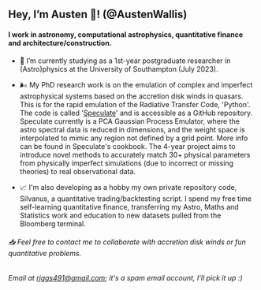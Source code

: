 ## Hey, I’m Austen 🖖! (@AustenWallis)

#### I work in astronomy, computational astrophysics, quantitative finance and architecture/construction. 

- 📖 I’m currently studying as a 1st-year postgraduate researcher in (Astro)physics at the University of Southampton (July 2023).

- 🌬️ My PhD research work is on the emulation of complex and imperfect astrophysical systems based on the accretion disk winds in quasars. This is for the rapid emulation of the Radiative Transfer Code, 'Python'. The code is called '[Speculate](https://github.com/AustenWallis/Speculate)' and is accessible as a GitHub repository. Speculate currently is a PCA Gaussian Process Emulator, where the astro spectral data is reduced in dimensions, and the weight space is interpolated to mimic any region not defined by a grid point. More info can be found in Speculate's cookbook. The 4-year project aims to introduce novel methods to accurately match 30+ physical parameters from physically imperfect simulations (due to incorrect or missing theories) to real observational data. 

- 📈 I'm also developing as a hobby my own private repository code, Silvanus, a quantitative trading/backtesting script. I spend my free time self-learning quantitative finance, transferring my Astro, Maths and Statistics work and education to new datasets pulled from the Bloomberg terminal. 
  
###### 📥 Feel free to contact me to collaborate with accretion disk winds or fun quantitative problems.
###### Email at riggs491@gmail.com; it's a spam email account, I'll pick it up :)

<!---
AustenWallis/AustenWallis is a ✨ special ✨ repository because its `README.md` (this file) appears on your GitHub profile.
You can click the Preview link to take a look at your changes.
--->
